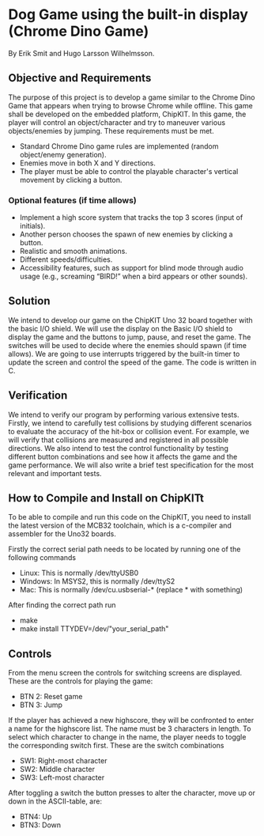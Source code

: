 # Dog Game using the built-in display (Chrome Dino Game)

By Erik Smit and Hugo Larsson Wilhelmsson.

## Objective and Requirements

The purpose of this project is to develop a game similar to the Chrome Dino Game that appears when trying to browse Chrome while offline. This game shall be developed on the embedded platform, ChipKIT. In this game, the player will control an object/character and try to maneuver various objects/enemies by jumping. These requirements must be met.

- Standard Chrome Dino game rules are implemented (random object/enemy generation).
- Enemies move in both X and Y directions.
- The player must be able to control the playable character's vertical movement by clicking a button.

### Optional features (if time allows)

- Implement a high score system that tracks the top 3 scores (input of initials).
- Another person chooses the spawn of new enemies by clicking a button.
- Realistic and smooth animations.
- Different speeds/difficulties.
- Accessibility features, such as support for blind mode through audio usage (e.g., screaming “BIRD!” when a bird appears or other sounds).

## Solution

We intend to develop our game on the ChipKIT Uno 32 board together with the basic I/O shield. We will use the display on the Basic I/O shield to display the game and the buttons to jump, pause, and reset the game. The switches will be used to decide where the enemies should spawn (if time allows). We are going to use interrupts triggered by the built-in timer to update the screen and control the speed of the game. The code is written in C.

## Verification

We intend to verify our program by performing various extensive tests. Firstly, we intend to carefully test collisions by studying different scenarios to evaluate the accuracy of the hit-box or collision event. For example, we will verify that collisions are measured and registered in all possible directions. We also intend to test the control functionality by testing different button combinations and see how it affects the game and the game performance. We will also write a brief test specification for the most relevant and important tests.

## How to Compile and Install on ChipKITt
To be able to compile and run this code on the ChipKIT, you need to install the latest version of the MCB32 toolchain, which is a c-compiler and assembler for the Uno32 boards.

Firstly the correct serial path needs to be located by running one of the following commands
- Linux: This is normally /dev/ttyUSB0
- Windows: In MSYS2, this is normally /dev/ttyS2
- Mac: This is normally /dev/cu.usbserial-* (replace * with something)

After finding the correct path run
- make
- make install TTYDEV=/dev/"your_serial_path"

## Controls
From the menu screen the controls for switching screens are displayed. These are the controls for playing the game:
- BTN 2: Reset game
- BTN 3: Jump

If the player has achieved a new highscore, they will be confronted to enter a name for the highscore list. The name must be 3 characters in length. To select which character to change in the name, the player needs to toggle the corresponding switch first. These are the switch combinations
- SW1: Right-most character
- SW2: Middle character
- SW3: Left-most character

After toggling a switch the button presses to alter the character, move up or down in the ASCII-table, are:
- BTN4: Up
- BTN3: Down

